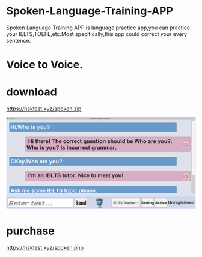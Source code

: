 # Spoken-Language-Training-APP
Spoken Language Training APP is language practice app,you can practice your IELTS,TOEFL,etc.Most specifically,this app could correct your every sentence.

# Voice to Voice.

# download
https://hsktest.xyz/spoken.zip

<img src="s.png">

# purchase
https://hsktest.xyz/spoken.php
